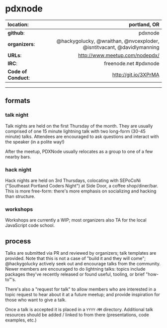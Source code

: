 # pdxnode


| **location**:         | portland, OR                           |
|:----------------------|---------------------------------------:|
| **github**:           | pdxnode                                |
| **organizers**:       | @hackygolucky, @wraithan, @nvcexploder, @isntitvacant, @davidlymanning |
| **URLs**:             | http://www.meetup.com/nodepdx/         |
| **IRC**:              | freenode.net #pdxnode                  |
| **Code of Conduct**:  | http://git.io/3XPrMA                   |



---------------------------

## formats

### talk night

Talk nights are held on the first Thursday of the month. They are usually
comprised of one 15 minute lightning talk with two long-form (30-45 minute)
talks.  Attendees are encouraged to ask questions and interact with the speaker
(in a polite way!)

After the meetup, PDXNode usually relocates as a group to one of a few
nearby bars.

### hack night

Hack nights are held on 3rd Thursdays, colocating with SEPoCoNi ("Southeast
Portland Coders Night") at Side Door, a coffee shop/diner/bar. This is more
free-form: there's more emphasis on socializing and hacking than structure.

### workshops

Workshops are currently a WIP; most organizers also TA for the local JavaScript
code school.

## process

Talks are submitted via PR and reviewed by organizers; talk templates are 
provided. Note that this is not a case of "build it and they will come";
@hackygolucky actively seek out and encourage talks from the community.
Newer members are encouraged to do lightning talks: topics include
packages they've recently released or found useful, tooling, or brief "how-to"'s.

There's also a "request for talk" to allow members who are interested in
a topic request to hear about it at a future meetup; and provide
inspiration for those who want to give a talk.

Once a talk is accepted it is placed in a `YYYY-MM` directory. Additional
talk resources should be added / linked to from there (presentations, code
examples, etc.)

